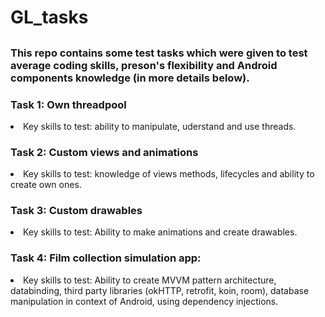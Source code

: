 # GL_tasks
##
### This repo contains some test tasks which were given to test average coding skills, preson's flexibility and Android components knowledge (in more details below).

### Task 1: Own threadpool
<li>
    Key skills to test: ability to manipulate, uderstand and use threads.
</li>

### Task 2: Custom views and animations
<li>
    Key skills to test: knowledge of views methods, lifecycles and ability to create own ones.
</li>

### Task 3: Custom drawables
<li>
    Key skills to test: Ability to make animations and create drawables.
</li>

### Task 4: Film collection simulation app:
<li>
Key skills to test: Ability to create MVVM pattern architecture, databinding, third party libraries (okHTTP, retrofit, koin, room), database manipulation in context of Android, using dependency injections. 
</li>
